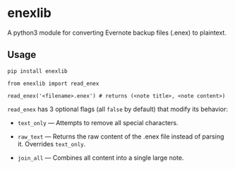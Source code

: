 # enexlib

A python3 module for converting Evernote backup files (.enex) to plaintext.

## Usage
```
pip install enexlib
```
```
from enexlib import read_enex

read_enex('<filename>.enex') # returns (<note title>, <note content>)
```
`read_enex` has 3 optional flags (all `false` by default) that modify its behavior:

 - `text_only` — Attempts to remove all special characters.

 - `raw_text` — Returns the raw content of the .enex file instead of parsing it.
	Overrides `text_only`.

 - `join_all` — Combines all content into a single large note. 
